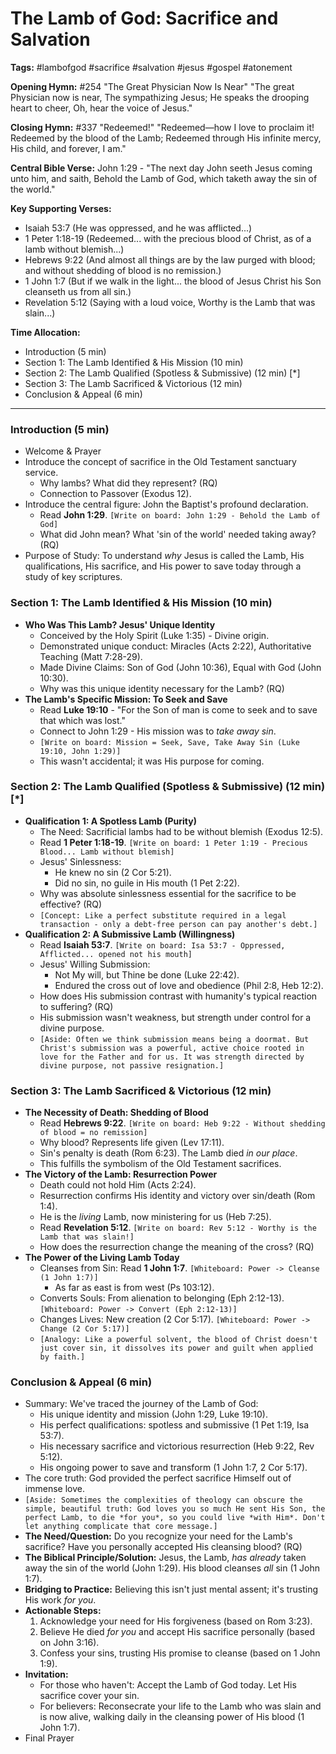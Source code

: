 # The Lamb of God: Sacrifice and Salvation

**Tags:** #lambofgod #sacrifice #salvation #jesus #gospel #atonement

**Opening Hymn:** #254 "The Great Physician Now Is Near" "The great Physician
now is near, The sympathizing Jesus; He speaks the drooping heart to cheer, Oh,
hear the voice of Jesus."

**Closing Hymn:** #337 "Redeemed!" "Redeemed—how I love to proclaim it! Redeemed
by the blood of the Lamb; Redeemed through His infinite mercy, His child, and
forever, I am."

**Central Bible Verse:** John 1:29 - "The next day John seeth Jesus coming unto
him, and saith, Behold the Lamb of God, which taketh away the sin of the world."

**Key Supporting Verses:**

- Isaiah 53:7 (He was oppressed, and he was afflicted...)
- 1 Peter 1:18-19 (Redeemed... with the precious blood of Christ, as of a lamb
  without blemish...)
- Hebrews 9:22 (And almost all things are by the law purged with blood; and
  without shedding of blood is no remission.)
- 1 John 1:7 (But if we walk in the light... the blood of Jesus Christ his Son
  cleanseth us from all sin.)
- Revelation 5:12 (Saying with a loud voice, Worthy is the Lamb that was
  slain...)

**Time Allocation:**

- Introduction (5 min)
- Section 1: The Lamb Identified & His Mission (10 min)
- Section 2: The Lamb Qualified (Spotless & Submissive) (12 min) [*]
- Section 3: The Lamb Sacrificed & Victorious (12 min)
- Conclusion & Appeal (6 min)

---

### Introduction (5 min)

- Welcome & Prayer
- Introduce the concept of sacrifice in the Old Testament sanctuary service.
  - Why lambs? What did they represent? (RQ)
  - Connection to Passover (Exodus 12).
- Introduce the central figure: John the Baptist's profound declaration.
  - Read **John 1:29**. `[Write on board: John 1:29 - Behold the Lamb of God]`
  - What did John mean? What 'sin of the world' needed taking away? (RQ)
- Purpose of Study: To understand _why_ Jesus is called the Lamb, His
  qualifications, His sacrifice, and His power to save today through a study of
  key scriptures.

### Section 1: The Lamb Identified & His Mission (10 min)

- **Who Was This Lamb? Jesus' Unique Identity**
  - Conceived by the Holy Spirit (Luke 1:35) - Divine origin.
  - Demonstrated unique conduct: Miracles (Acts 2:22), Authoritative Teaching
    (Matt 7:28-29).
  - Made Divine Claims: Son of God (John 10:36), Equal with God (John 10:30).
  - Why was this unique identity necessary for the Lamb? (RQ)
- **The Lamb's Specific Mission: To Seek and Save**
  - Read **Luke 19:10** - "For the Son of man is come to seek and to save that
    which was lost."
  - Connect to John 1:29 - His mission was to _take away sin_.
  - `[Write on board: Mission = Seek, Save, Take Away Sin (Luke 19:10, John 1:29)]`
  - This wasn't accidental; it was His purpose for coming.

### Section 2: The Lamb Qualified (Spotless & Submissive) (12 min) [*]

- **Qualification 1: A Spotless Lamb (Purity)**
  - The Need: Sacrificial lambs had to be without blemish (Exodus 12:5).
  - Read **1 Peter 1:18-19**.
    `[Write on board: 1 Peter 1:19 - Precious Blood... Lamb without blemish]`
  - Jesus' Sinlessness:
    - He knew no sin (2 Cor 5:21).
    - Did no sin, no guile in His mouth (1 Pet 2:22).
  - Why was absolute sinlessness essential for the sacrifice to be effective?
    (RQ)
  - `[Concept: Like a perfect substitute required in a legal transaction - only a debt-free person can pay another's debt.]`
- **Qualification 2: A Submissive Lamb (Willingness)**
  - Read **Isaiah 53:7**.
    `[Write on board: Isa 53:7 - Oppressed, Afflicted... opened not his mouth]`
  - Jesus' Willing Submission:
    - Not My will, but Thine be done (Luke 22:42).
    - Endured the cross out of love and obedience (Phil 2:8, Heb 12:2).
  - How does His submission contrast with humanity's typical reaction to
    suffering? (RQ)
  - His submission wasn't weakness, but strength under control for a divine
    purpose.
  - `[Aside: Often we think submission means being a doormat. But Christ's submission was a powerful, active choice rooted in love for the Father and for us. It was strength directed by divine purpose, not passive resignation.]`

### Section 3: The Lamb Sacrificed & Victorious (12 min)

- **The Necessity of Death: Shedding of Blood**
  - Read **Hebrews 9:22**.
    `[Write on board: Heb 9:22 - Without shedding of blood = no remission]`
  - Why blood? Represents life given (Lev 17:11).
  - Sin's penalty is death (Rom 6:23). The Lamb died _in our place_.
  - This fulfills the symbolism of the Old Testament sacrifices.
- **The Victory of the Lamb: Resurrection Power**
  - Death could not hold Him (Acts 2:24).
  - Resurrection confirms His identity and victory over sin/death (Rom 1:4).
  - He is the _living_ Lamb, now ministering for us (Heb 7:25).
  - Read **Revelation 5:12**.
    `[Write on board: Rev 5:12 - Worthy is the Lamb that was slain!]`
  - How does the resurrection change the meaning of the cross? (RQ)
- **The Power of the Living Lamb Today**
  - Cleanses from Sin: Read **1 John 1:7**.
    `[Whiteboard: Power -> Cleanse (1 John 1:7)]`
    - As far as east is from west (Ps 103:12).
  - Converts Souls: From alienation to belonging (Eph 2:12-13).
    `[Whiteboard: Power -> Convert (Eph 2:12-13)]`
  - Changes Lives: New creation (2 Cor 5:17).
    `[Whiteboard: Power -> Change (2 Cor 5:17)]`
  - `[Analogy: Like a powerful solvent, the blood of Christ doesn't just cover sin, it dissolves its power and guilt when applied by faith.]`

### Conclusion & Appeal (6 min)

- Summary: We've traced the journey of the Lamb of God:
  - His unique identity and mission (John 1:29, Luke 19:10).
  - His perfect qualifications: spotless and submissive (1 Pet 1:19, Isa 53:7).
  - His necessary sacrifice and victorious resurrection (Heb 9:22, Rev 5:12).
  - His ongoing power to save and transform (1 John 1:7, 2 Cor 5:17).
- The core truth: God provided the perfect sacrifice Himself out of immense
  love.
- `[Aside: Sometimes the complexities of theology can obscure the simple, beautiful truth: God loves you so much He sent His Son, the perfect Lamb, to die *for you*, so you could live *with Him*. Don't let anything complicate that core message.]`
- **The Need/Question:** Do you recognize your need for the Lamb's sacrifice?
  Have you personally accepted His cleansing blood? (RQ)
- **The Biblical Principle/Solution:** Jesus, the Lamb, _has already_ taken away
  the sin of the world (John 1:29). His blood cleanses _all_ sin (1 John 1:7).
- **Bridging to Practice:** Believing this isn't just mental assent; it's
  trusting His work _for you_.
- **Actionable Steps:**
  1.  Acknowledge your need for His forgiveness (based on Rom 3:23).
  2.  Believe He died _for you_ and accept His sacrifice personally (based on
      John 3:16).
  3.  Confess your sins, trusting His promise to cleanse (based on 1 John 1:9).
- **Invitation:**
  - For those who haven't: Accept the Lamb of God today. Let His sacrifice cover
    your sin.
  - For believers: Reconsecrate your life to the Lamb who was slain and is now
    alive, walking daily in the cleansing power of His blood (1 John 1:7).
- Final Prayer
